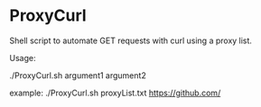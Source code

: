 # ProxyCurl
Shell script to automate GET requests with curl using a proxy list.

Usage:

./ProxyCurl.sh argument1 argument2

example: ./ProxyCurl.sh proxyList.txt https://github.com/
